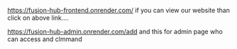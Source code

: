 https://fusion-hub-frontend.onrender.com/
if you can view our website than click on above link....

https://fusion-hub-admin.onrender.com/add
and this for admin page who can access and clmmand
